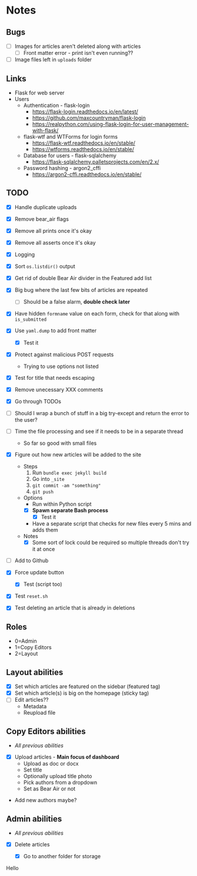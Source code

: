 # Notes

## Bugs
- [ ] Images for articles aren't deleted along with articles
  - [ ] Front matter error - print isn't even running??
- [ ] Image files left in `uploads` folder

## Links
- Flask for web server
- Users
  - Authentication - flask-login
    - https://flask-login.readthedocs.io/en/latest/
    - https://github.com/maxcountryman/flask-login
    - https://realpython.com/using-flask-login-for-user-management-with-flask/
  - flask-wtf and WTForms for login forms
    - https://flask-wtf.readthedocs.io/en/stable/
    - https://wtforms.readthedocs.io/en/stable/
  - Database for users - flask-sqlalchemy
    - https://flask-sqlalchemy.palletsprojects.com/en/2.x/
  - Password hashing - argon2_cffi
    - https://argon2-cffi.readthedocs.io/en/stable/

## TODO
- [x] Handle duplicate uploads
- [x] Remove bear_air flags
- [x] Remove all prints once it's okay
- [x] Remove all asserts once it's okay
- [x] Logging
- [x] Sort `os.listdir()` output
- [x] Get rid of double Bear Air divider in the Featured add list
- [x] Big bug where the last few bits of articles are repeated
  - [ ] Should be a false alarm, **double check later**
- [x] Have hidden `formname` value on each form, check for that along with `is_submitted`
- [x] Use `yaml.dump` to add front matter
  - [x] Test it
- [x] Protect against malicious POST requests
  - Trying to use options not listed
- [x] Test for title that needs escaping
- [x] Remove unecessary XXX comments
- [x] Go through TODOs
- [ ] Should I wrap a bunch of stuff in a big try-except and return the error to the user?
- [ ] Time the file processing and see if it needs to be in a separate thread
  - So far so good with small files
- [x] Figure out how new articles will be added to the site
  - Steps
    1. Run `bundle exec jekyll build`
    2. Go into `_site`
    3. `git commit -am "something"`
    4. `git push`
  - Options
    - Run within Python script
    - [x] **Spawn separate Bash process**
      - [x] Test it
    - Have a separate script that checks for new files every 5 mins and adds them
  - Notes
    - [x] Some sort of lock could be required so multiple threads don't try it at once
- [ ] Add to Github
- [x] Force update button
  - [x] Test (script too)
- [x] Test `reset.sh`
- [x] Test deleting an article that is already in deletions


## Roles
- 0=Admin
- 1=Copy Editors
- 2=Layout

## Layout abilities
- [x] Set which articles are featured on the sidebar (featured tag)
- [x] Set which article(s) is big on the homepage (sticky tag)
- [ ] Edit articles??
  - Metadata
  - Reupload file

## Copy Editors abilities
- *All previous abilities*
- [x] Upload articles - **Main focus of dashboard**
  - Upload as doc or docx
  - Set title
  - Optionally upload title photo
  - Pick authors from a dropdown
  - Set as Bear Air or not
- Add new authors maybe?

## Admin abilities
- *All previous abilities*
- [x] Delete articles
  - [x] Go to another folder for storage


Hello
